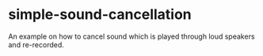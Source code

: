 # simple-sound-cancellation
An example on how to cancel sound which is played through loud speakers and re-recorded.

